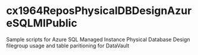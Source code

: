 # cx1964ReposPhysicalDBDesignAzureSQLMIPublic
Sample scripts for Azure SQL Managed Instance Physical Database Design 
filegroup usage and table paritioning for DataVault
